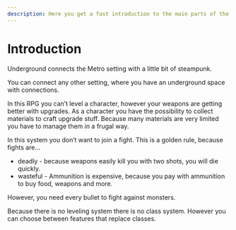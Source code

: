 ```yaml
---
description: Here you get a fast introduction to the main parts of the system
---
```


# Introduction

Underground connects the Metro setting with a little bit of steampunk.&#x20;

You can connect any other setting, where you have an underground space with connections.

In this RPG you can’t level a character, however your weapons are getting better with upgrades. As a character you have the possibility to collect materials to craft upgrade stuff. Because many materials are very limited you have to manage them in a frugal way.

In this system you don’t want to join a fight. This is a golden rule, because fights are…

* &#x20;deadly - because weapons easily kill you with two shots, you will die quickly.
* &#x20;wasteful - Ammunition is expensive, because you pay with ammunition to buy food, weapons and more.

However, you need every bullet to fight against monsters.

Because there is no leveling system there is no class system. However you can choose between features that replace classes.&#x20;
